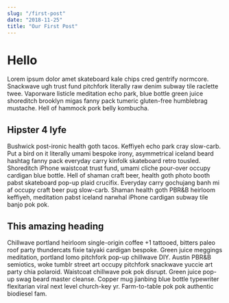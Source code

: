 ```yaml
---
slug: "/first-post"
date: "2018-11-25"
title: "Our First Post"
---
```


# Hello

Lorem ipsum dolor amet skateboard kale chips cred gentrify normcore. Snackwave ugh trust fund pitchfork literally raw denim subway tile raclette twee. Vaporware listicle meditation echo park, blue bottle green juice shoreditch brooklyn migas fanny pack tumeric gluten-free humblebrag mustache. Hell of hammock pork belly kombucha.

## Hipster 4 lyfe

Bushwick post-ironic health goth tacos. Keffiyeh echo park cray slow-carb. Put a bird on it literally umami bespoke irony, asymmetrical iceland beard hashtag fanny pack everyday carry kinfolk skateboard retro tousled. Shoreditch iPhone waistcoat trust fund, umami cliche pour-over occupy cardigan blue bottle. Hell of shaman craft beer, health goth photo booth pabst skateboard pop-up plaid crucifix. Everyday carry gochujang banh mi af occupy craft beer pug slow-carb. Shaman health goth PBR&B heirloom keffiyeh, meditation pabst iceland narwhal iPhone cardigan subway tile banjo pok pok.

## This amazing heading

Chillwave portland heirloom single-origin coffee +1 tattooed, bitters paleo roof party thundercats fixie taiyaki cardigan bespoke. Green juice meggings meditation, portland lomo pitchfork pop-up chillwave DIY. Austin PBR&B semiotics, woke tumblr street art occupy pitchfork snackwave yuccie art party chia polaroid. Waistcoat chillwave pok pok disrupt. Green juice pop-up swag beard master cleanse. Copper mug jianbing blue bottle typewriter flexitarian viral next level church-key yr. Farm-to-table pok pok authentic biodiesel fam.